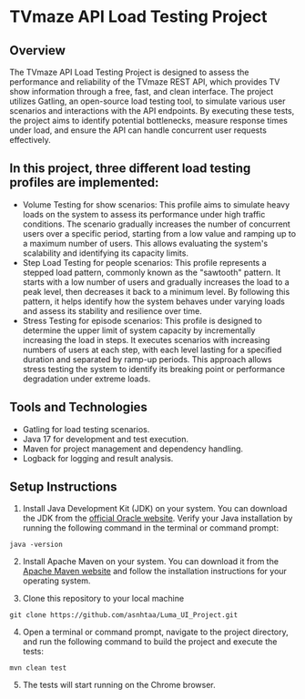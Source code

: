 
# TVmaze API Load Testing Project
## Overview
The TVmaze API Load Testing Project is designed to assess the performance and reliability of the TVmaze REST API, which provides TV show information through a free, fast, and clean interface. The project utilizes Gatling, an open-source load testing tool, to simulate various user scenarios and interactions with the API endpoints. By executing these tests, the project aims to identify potential bottlenecks, measure response times under load, and ensure the API can handle concurrent user requests effectively.

## In this project, three different load testing profiles are implemented:

* Volume Testing for show scenarios:
This profile aims to simulate heavy loads on the system to assess its performance under high traffic conditions. The scenario gradually increases the number of concurrent users over a specific period, starting from a low value and ramping up to a maximum number of users. This allows evaluating the system's scalability and identifying its capacity limits.
* Step Load Testing for people scenarios:
This profile represents a stepped load pattern, commonly known as the "sawtooth" pattern. It starts with a low number of users and gradually increases the load to a peak level, then decreases it back to a minimum level. By following this pattern, it helps identify how the system behaves under varying loads and assess its stability and resilience over time.
* Stress Testing for episode scenarios:
This profile is designed to determine the upper limit of system capacity by incrementally increasing the load in steps. It executes scenarios with increasing numbers of users at each step, with each level lasting for a specified duration and separated by ramp-up periods. This approach allows stress testing the system to identify its breaking point or performance degradation under extreme loads.

## Tools and Technologies
* Gatling for load testing scenarios.
* Java 17 for development and test execution.
* Maven for project management and dependency handling.
* Logback for logging and result analysis.

## Setup Instructions

1) Install Java Development Kit (JDK) on your system. You can download the JDK from the [official Oracle website](https://www.oracle.com/). Verify your Java installation by running the following command in the terminal or command prompt:

```
java -version
```

2) Install Apache Maven on your system. You can download it from the [Apache Maven website](https://maven.apache.org/) and follow the installation instructions for your operating system.

3) Clone this repository to your local machine

```
git clone https://github.com/asnhtaa/Luma_UI_Project.git
```

4) Open a terminal or command prompt, navigate to the project directory, and run the following command to build the project and execute the tests:

```
mvn clean test
```

5) The tests will start running on the Chrome browser.
